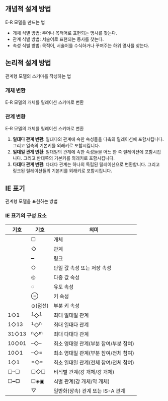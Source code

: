 ## 개념적 설계 방법
E-R 모델을 만드는 법
- 개체 식별 방법: 주어나 목적어로 표현되는 명사를 찾는다.
- 관계 식별 방법: 서술어로 표현되는 동사를 찾는다.
- 속성 식별 방법: 목적어, 서술어를 수식하거나 꾸며주는 하위 명사를 찾는다.

## 논리적 설계 방법
관계형 모델의 스키마를 작성하는 법

### 개체 변환
E-R 모델의 개체를 릴레이션 스키마로 변환

### 관계 변환
E-R 모델의 개체를 릴레이션 스키마로 변환

1. **일대다 관계 변환**: 일대다의 관계에 속한 속성들을 다측의 릴레이션에 포함시킵니다. 그리고 일측의 기본키를 외래키로 포함시킵니다.
2. **일대일 관계 변환**: 일대일의 관계에 속한 속성들을 어느 한 쪽 릴레이션에 포함시킵니다. 그리고 반대쪽의 기본키를 외래키로 포함시킵니다.
3. **다대다 관계 변환**: 다대다 관계는 하나의 독립된 릴레이션으로 변환합니다. 그리고 링크된 릴레이션들의 기본키를 외래키로 포함시킵니다.


## IE 표기
관계형 모델을 표현하는 방법

### IE 표기의 구성 요소
|기호|기호|의미|
|---|---|---|
||&#9744;|개체|
||&#9671;|관계|
||━|링크|
||&#9675;|단일 값 속성 또는 저장 속성|
||◎|다중 값 속성|
||◌|유도 속성|
||⊖|키 속성|
||⊝(점선)|부분 키 속성|
|1&#9671;1|<sup>1</sup>&#9671;<sup>1</sup>|최대 일대일 관계|
|1&#9671;13|<sup>1</sup>&#9671;<sup>n</sup>|최대 일대다 관계|
|31&#9671;13|<sup>n</sup>&#9671;<sup>m</sup>|최대 다대다 관계|
|10&#9671;01|–&#9671;–|최소 영대영 관계(부분 참여/부분 참여)|
|10&#9671;1|–&#9671;=|최소 영대일 관계(부분 참여/전체 참여)|
|1&#9671;1|=&#9671;=|최소 일대일 관계(전체 참여/전체 참여)|
|&#9744;╌&#9744;|&#9744;&#9671;&#9744;|비식별 관계(강 개체/강 개체)|
|&#9744;━▢|&#9744;◈▣|식별 관계(강 개체/약 개체)|
||▽|일반화(상속) 관계 또는 IS-A 관계|
